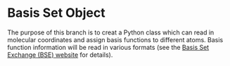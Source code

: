# Basis Set Object
The purpose of this branch is to creat a Python class which can read in molecular coordinates and assign basis functions to different atoms. Basis function information will be read in various formats (see the [Basis Set Exchange (BSE) website](www.basissetexchange.org) for details).
